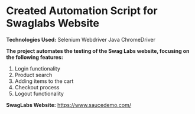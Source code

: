 # Created Automation Script for Swaglabs Website

**Technologies Used:**
Selenium Webdriver
Java
ChromeDriver 

**The project automates the testing of the Swag Labs website, focusing on the following features:**
1. Login functionality
2. Product search
3. Adding items to the cart
4. Checkout process
5. Logout functionality

**SwagLabs Website:**
https://www.saucedemo.com/
